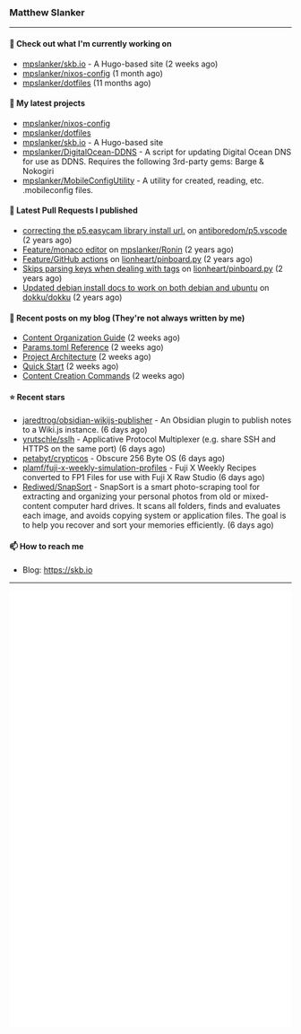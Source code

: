 ### Matthew Slanker
---
#### 👷 Check out what I'm currently working on

- [mpslanker/skb.io](https://github.com/mpslanker/skb.io) - A Hugo-based site (2 weeks ago)
- [mpslanker/nixos-config](https://github.com/mpslanker/nixos-config) (1 month ago)
- [mpslanker/dotfiles](https://github.com/mpslanker/dotfiles) (11 months ago)

#### 🌱 My latest projects

- [mpslanker/nixos-config](https://github.com/mpslanker/nixos-config)
- [mpslanker/dotfiles](https://github.com/mpslanker/dotfiles)
- [mpslanker/skb.io](https://github.com/mpslanker/skb.io) - A Hugo-based site
- [mpslanker/DigitalOcean-DDNS](https://github.com/mpslanker/DigitalOcean-DDNS) - A script for updating Digital Ocean DNS for use as DDNS.  Requires the following 3rd-party gems: Barge &amp; Nokogiri
- [mpslanker/MobileConfigUtility](https://github.com/mpslanker/MobileConfigUtility) - A utility for created, reading, etc. .mobileconfig files.

#### 🔨 Latest Pull Requests I published

- [correcting the p5.easycam library install url.](https://github.com/antiboredom/p5.vscode/pull/62) on [antiboredom/p5.vscode](https://github.com/antiboredom/p5.vscode) (2 years ago)
- [Feature/monaco editor](https://github.com/mpslanker/Ronin/pull/1) on [mpslanker/Ronin](https://github.com/mpslanker/Ronin) (2 years ago)
- [Feature/GitHub actions](https://github.com/lionheart/pinboard.py/pull/30) on [lionheart/pinboard.py](https://github.com/lionheart/pinboard.py) (2 years ago)
- [Skips parsing keys when dealing with tags](https://github.com/lionheart/pinboard.py/pull/28) on [lionheart/pinboard.py](https://github.com/lionheart/pinboard.py) (2 years ago)
- [Updated debian install docs to work on both debian and ubuntu](https://github.com/dokku/dokku/pull/5658) on [dokku/dokku](https://github.com/dokku/dokku) (2 years ago)

#### 📜 Recent posts on my blog (They're not always written by me) 

- [Content Organization Guide](https://skb.io/docs/content-management/content-guide/) (2 weeks ago)
- [Params.toml Reference](https://skb.io/docs/configuration/params-reference/) (2 weeks ago)
- [Project Architecture](https://skb.io/docs/deployment/project-summary/) (2 weeks ago)
- [Quick Start](https://skb.io/docs/getting-started/quick-start/) (2 weeks ago)
- [Content Creation Commands](https://skb.io/docs/content-management/content-creation/) (2 weeks ago)

#### ⭐ Recent stars

- [jaredtrog/obsidian-wikijs-publisher](https://github.com/jaredtrog/obsidian-wikijs-publisher) - An Obsidian plugin to publish notes to a Wiki.js instance. (6 days ago)
- [yrutschle/sslh](https://github.com/yrutschle/sslh) - Applicative Protocol Multiplexer (e.g. share SSH and HTTPS on the same port) (6 days ago)
- [petabyt/crypticos](https://github.com/petabyt/crypticos) - Obscure 256 Byte OS (6 days ago)
- [plamf/fuji-x-weekly-simulation-profiles](https://github.com/plamf/fuji-x-weekly-simulation-profiles) - Fuji X Weekly Recipes converted to FP1 Files for use with Fuji X Raw Studio (6 days ago)
- [Rediwed/SnapSort](https://github.com/Rediwed/SnapSort) - SnapSort is a smart photo-scraping tool for extracting and organizing your personal photos from old or mixed-content computer hard drives. It scans all folders, finds and evaluates each image, and avoids copying system or application files. The goal is to help you recover and sort your memories efficiently. (6 days ago)

#### 📫 How to reach me
- Blog: https://skb.io
---
<img src="https://raw.githubusercontent.com/mpslanker/mpslanker/main/github-metrics.svg">